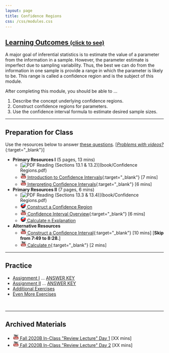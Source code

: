 ```yaml
---
layout: page
title: Confidence Regions
css: /css/modules.css
---
```


<div class="panel-group-ILOs">
  <div class="panel panel-default">
    <div class="panel-heading">
      <h2 class="panel-title">
        <a data-toggle="collapse" href="#ILOs">Learning Outcomes <small>(click to see)</small></a>
      </h2>
    </div>
    <div id="ILOs" class="panel-collapse collapse">
      <div class="panel-body">
A major goal of inferential statistics is to estimate the value of a parameter from the information in a sample.  However, the parameter estimate is imperfect due to sampling variability.  Thus, the best we can do from the information in one sample is provide a range in which the parameter is likely to be.  This range is called a confidence region and is the subject of this module.

<p>After completing this module, you should be able to ...</p>

<ol>
  <li>Describe the concept underlying confidence regions.</li>
  <li>Construct confidence regions for parameters.</li>
  <li>Use the confidence interval formula to estimate desired sample sizes.</li>
</ol>
      </div>
    </div>
  </div>
</div>

----

## Preparation for Class
Use the resources below to answer [these questions](Prep/ConfRegions). [[*Problems with videos?*](../resources/FAQs/videos){:target="_blank"}]

* **Primary Resources I** (5 pages, 13 mins)
  * [![PDF](../img/pdf.png) Reading (Sections 13.1 & 13.2)](book/Confidence Regions.pdf)
  * [![YouTube](../img/youtube.png) Introduction to Confidence Intervals](https://www.youtube.com/watch?v=27iSnzss2wM){:target="_blank"} [7 mins]
  * [![YouTube](../img/youtube.png) Interpreting Confidence Intervals](https://www.youtube.com/watch?v=JYP6gc--sGQ){:target="_blank"} [6 mins]
* **Primary Resources II** (7 pages, 6 mins)
  * [![PDF](../img/pdf.png) Reading (Sections 13.3 & 13.4)](book/Confidence Regions.pdf)
  * [![Web](../img/web.png) Construct a Confidence Region](Explanations/Calc_CI_Z)
  * [![YouTube](../img/youtube.png) Confidence Interval Overview](https://www.youtube.com/watch?v=FUaXoKdCre4){:target="_blank"} [6 mins]
  * [![Web](../img/web.png) Calculate n Explanation](Explanations/Calc_n)
* **Alternative Resources**
    * [![YouTube Link](../img/youtube.png) Construct a Confidence Interval](https://www.youtube.com/watch?v=KG921rfbTDw){:target="_blank"} [10 mins] [**Skip from 7:49 to 8:28.**]
    * [![YouTube Link](../img/youtube.png) Calculate n](https://www.youtube.com/watch?v=4-5pFrqJz9w){:target="_blank"} [2 mins]

----

## Practice

* [Assignment I](CE/ConfRegions_CE1) ... [ANSWER KEY](CE/KEY_ConfRegions_CE1.html)
* [Assignment II](CE/ConfRegions_CE2) ... [ANSWER KEY](CE/KEY_ConfRegions_CE2.html)
* [Additional Exercises](CE/ConfRegions_CE3)
* [Even More Exercises](CE/ConfRegions_CE4)

&nbsp;

----

## Archived Materials

* [![YouTube](../img/youtube.png) Fall 2020B In-Class "Review Lecture" Day 1]() [XX mins]
* [![YouTube](../img/youtube.png) Fall 2020B In-Class "Review Lecture" Day 2]() [XX mins]

<!----
* [Old Lecture Slides](PPT/ConfRegions_PPT_old.pptx)
--->

